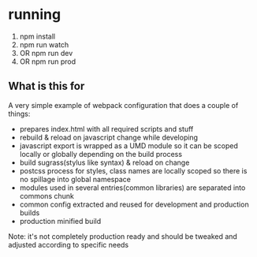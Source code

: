 # running

1. npm install
2. npm run watch
3. OR npm run dev
4. OR npm run prod

## What is this for
A very simple example of webpack configuration that does a couple of things:

- prepares index.html with all required scripts and stuff
- rebuild & reload on javascript change while developing
- javascript export is wrapped as a UMD module so it can be scoped locally or globally depending on the build process
- build sugrass(stylus like syntax) & reload on change
- postcss process for styles, class names are locally scoped so there is no spillage into global namespace
- modules used in several entries(common libraries) are separated into commons chunk
- common config extracted and reused for development and production builds
- production minified build

Note: it's not completely production ready and should be tweaked and adjusted according to specific needs

